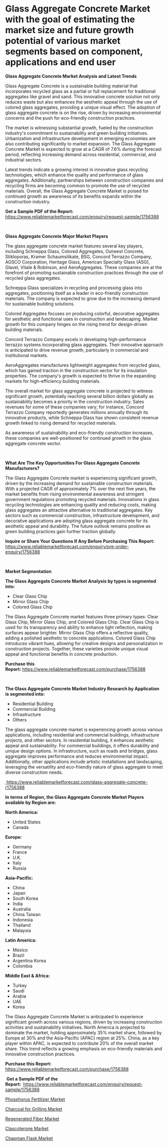 <p><h1>Glass Aggregate Concrete Market with the goal of estimating the market size and future growth potential of various market segments based on component, applications and end user</h1></p><p><strong>Glass Aggregate Concrete Market Analysis and Latest Trends</strong></p>
<p><p>Glass Aggregate Concrete is a sustainable building material that incorporates recycled glass as a partial or full replacement for traditional aggregates like gravel and sand. This innovative concrete solution not only reduces waste but also enhances the aesthetic appeal through the use of colored glass aggregates, providing a unique visual effect. The adoption of glass aggregate concrete is on the rise, driven by increasing environmental concerns and the push for eco-friendly construction practices.</p><p>The market is witnessing substantial growth, fueled by the construction industry's commitment to sustainability and green building initiatives. Urbanization and infrastructure development in emerging economies are also contributing significantly to market expansion. The Glass Aggregate Concrete Market is expected to grow at a CAGR of 7.6% during the forecast period, reflecting increasing demand across residential, commercial, and industrial sectors. </p><p>Latest trends indicate a growing interest in innovative glass recycling technologies, which enhance the quality and performance of glass aggregates. Additionally, partnerships between construction companies and recycling firms are becoming common to promote the use of recycled materials. Overall, the Glass Aggregate Concrete Market is poised for continued growth as awareness of its benefits expands within the construction industry.</p></p>
<p><strong>Get a Sample PDF of the Report:&nbsp;</strong> <a href="https://www.reliablemarketforecast.com/enquiry/request-sample/1756388?utm_campaign=1888&utm_medium=2&utm_source=Github&utm_content=ia&utm_term=01042025&utm_id=glass-aggregate-concrete">https://www.reliablemarketforecast.com/enquiry/request-sample/1756388</a></p>
<p>&nbsp;</p>
<p><strong>Glass Aggregate Concrete Major Market Players</strong></p>
<p><p>The glass aggregate concrete market features several key players, including Schneppa Glass, Colored Aggregates, Outwest Concrete, Stikloporas, Kramer Schaumsilikate, BSG, Concord Terrazzo Company, AGSCO Corporation, Heritage Glass, American Specialty Glass (ASG), Glavel, Vitale & Robinson, and AeroAggregates. These companies are at the forefront of promoting sustainable construction practices through the use of recycled glass aggregates.</p><p>Schneppa Glass specializes in recycling and processing glass into aggregates, positioning itself as a leader in eco-friendly construction materials. The company is expected to grow due to the increasing demand for sustainable building solutions.</p><p>Colored Aggregates focuses on producing colorful, decorative aggregates for aesthetic and functional uses in construction and landscaping. Market growth for this company hinges on the rising trend for design-driven building materials.</p><p>Concord Terrazzo Company excels in developing high-performance terrazzo systems incorporating glass aggregates. Their innovative approach is anticipated to drive revenue growth, particularly in commercial and institutional markets.</p><p>AeroAggregates manufactures lightweight aggregates from recycled glass, which has gained traction in the construction sector for its insulation properties. The company's growth is expected to thrive in the expanding markets for high-efficiency building materials.</p><p>The overall market for glass aggregate concrete is projected to witness significant growth, potentially reaching several billion dollars globally as sustainability becomes a priority in the construction industry. Sales revenues for some of these companies vary; for instance, Concord Terrazzo Company reportedly generates millions annually through its innovative products, while Schneppa Glass has shown consistent revenue growth linked to rising demand for recycled materials.</p><p>As awareness of sustainability and eco-friendly construction increases, these companies are well-positioned for continued growth in the glass aggregate concrete sector.</p></p>
<p>&nbsp;</p>
<p><strong>What Are The Key Opportunities For Glass Aggregate Concrete Manufacturers?</strong></p>
<p><p>The Glass Aggregate Concrete market is experiencing significant growth, driven by the increasing demand for sustainable construction materials. With a projected CAGR of approximately 7% over the next five years, the market benefits from rising environmental awareness and stringent government regulations promoting recycled materials. Innovations in glass recycling technologies are enhancing quality and reducing costs, making glass aggregates an attractive alternative to traditional aggregates. Key sectors such as commercial construction, infrastructure development, and decorative applications are adopting glass aggregate concrete for its aesthetic appeal and durability. The future outlook remains positive as green building practices gain further traction globally.</p></p>
<p><strong>Inquire or Share Your Questions If Any Before Purchasing This Report:</strong> <a href="https://www.reliablemarketforecast.com/enquiry/pre-order-enquiry/1756388?utm_campaign=1888&utm_medium=2&utm_source=Github&utm_content=ia&utm_term=01042025&utm_id=glass-aggregate-concrete">https://www.reliablemarketforecast.com/enquiry/pre-order-enquiry/1756388</a></p>
<p>&nbsp;</p>
<p><strong>Market Segmentation</strong></p>
<p><strong>The Glass Aggregate Concrete Market Analysis by types is segmented into:</strong></p>
<p><ul><li>Clear Glass Chip</li><li>Mirror Glass Chip</li><li>Colored Glass Chip</li></ul></p>
<p><p>The Glass Aggregate Concrete market features three primary types: Clear Glass Chip, Mirror Glass Chip, and Colored Glass Chip. Clear Glass Chip is used for its transparency and ability to enhance light reflection, making surfaces appear brighter. Mirror Glass Chip offers a reflective quality, adding a polished aesthetic to concrete applications. Colored Glass Chip introduces vibrant hues, allowing for creative designs and personalization in construction projects. Together, these varieties provide unique visual appeal and functional benefits in concrete production.</p></p>
<p><strong>Purchase this Report:&nbsp;</strong><a href="https://www.reliablemarketforecast.com/purchase/1756388?utm_campaign=1888&utm_medium=2&utm_source=Github&utm_content=ia&utm_term=01042025&utm_id=glass-aggregate-concrete">https://www.reliablemarketforecast.com/purchase/1756388</a></p>
<p>&nbsp;</p>
<p><strong>The Glass Aggregate Concrete Market Industry Research by Application is segmented into:</strong></p>
<p><ul><li>Residential Building</li><li>Commercial Building</li><li>Infrastructure</li><li>Others</li></ul></p>
<p><p>The glass aggregate concrete market is experiencing growth across various applications, including residential and commercial buildings, infrastructure projects, and other sectors. In residential building, it enhances aesthetic appeal and sustainability. For commercial buildings, it offers durability and unique design options. In infrastructure, such as roads and bridges, glass aggregate improves performance and reduces environmental impact. Additionally, other applications include artistic installations and landscaping, leveraging the versatility and eco-friendly nature of glass aggregate to meet diverse construction needs.</p></p>
<p><a href="https://www.reliablemarketforecast.com/glass-aggregate-concrete-r1756388?utm_campaign=1888&utm_medium=2&utm_source=Github&utm_content=ia&utm_term=01042025&utm_id=glass-aggregate-concrete">&nbsp;https://www.reliablemarketforecast.com/glass-aggregate-concrete-r1756388</a></p>
<p><strong>In terms of Region, the Glass Aggregate Concrete Market Players available by Region are:</strong></p>
<p>
    <p> <strong> North America: </strong>
        <ul>
            <li>United States</li>
            <li>Canada</li>
        </ul>
        </p> 
    <p> <strong> Europe: </strong>
        <ul>
            <li>Germany</li>
            <li>France</li>
            <li>U.K.</li>
            <li>Italy</li>
            <li>Russia</li>
        </ul>
        </p> 
    <p> <strong> Asia-Pacific: </strong>
        <ul>
            <li>China</li>
            <li>Japan</li>
            <li>South Korea</li>
            <li>India</li>
            <li>Australia</li>
            <li>China Taiwan</li>
            <li>Indonesia</li>
            <li>Thailand</li>
            <li>Malaysia</li>
        </ul>
        </p> 
    <p> <strong> Latin America: </strong>
        <ul>
            <li>Mexico</li>
            <li>Brazil</li>
            <li>Argentina Korea</li>
            <li>Colombia</li>
        </ul>
        </p> 
    <p> <strong> Middle East & Africa: </strong>
        <ul>
            <li>Turkey</li>
            <li>Saudi</li>
            <li>Arabia</li>
            <li>UAE</li>
            <li>Korea</li>
        </ul>
    </p>
    </p>
<p><p>The Glass Aggregate Concrete Market is anticipated to experience significant growth across various regions, driven by increasing construction activities and sustainability initiatives. North America is projected to dominate the market, holding approximately 35% market share, followed by Europe at 30% and the Asia-Pacific (APAC) region at 25%. China, as a key player within APAC, is expected to contribute 20% of the overall market share. This trend reflects a growing emphasis on eco-friendly materials and innovative construction practices.</p></p>
<p><strong>Purchase this Report: </strong><a href="https://www.reliablemarketforecast.com/purchase/1756388?utm_campaign=1888&utm_medium=2&utm_source=Github&utm_content=ia&utm_term=01042025&utm_id=glass-aggregate-concrete">https://www.reliablemarketforecast.com/purchase/1756388</a></p>
<p>&nbsp;<strong>Get a Sample PDF of the Report:&nbsp;&nbsp;</strong><a href="https://www.reliablemarketforecast.com/enquiry/request-sample/1756388?utm_campaign=1888&utm_medium=2&utm_source=Github&utm_content=ia&utm_term=01042025&utm_id=glass-aggregate-concrete">https://www.reliablemarketforecast.com/enquiry/request-sample/1756388</a></p>
<p><strong></strong></p>
<p><p><a href="https://github.com/mronmizoe/Market-Research-Report-List-1/blob/main/phosphorus-fertilizer-market.md?utm_campaign=1888&utm_medium=2&utm_source=Github&utm_content=ia&utm_term=01042025&utm_id=glass-aggregate-concrete">Phosphorus Fertilizer Market</a></p><p><a href="https://github.com/gitfwelday/Market-Research-Report-List-1/blob/main/charcoal-for-grilling-market.md?utm_campaign=1888&utm_medium=2&utm_source=Github&utm_content=ia&utm_term=01042025&utm_id=glass-aggregate-concrete">Charcoal for Grilling Market</a></p><p><a href="https://github.com/makzzochil/Market-Research-Report-List-1/blob/main/regenerated-fiber-market.md?utm_campaign=1888&utm_medium=2&utm_source=Github&utm_content=ia&utm_term=01042025&utm_id=glass-aggregate-concrete">Regenerated Fiber Market</a></p><p><a href="https://github.com/heinslakey2x/Market-Research-Report-List-1/blob/main/clascoterone-market.md?utm_campaign=1888&utm_medium=2&utm_source=Github&utm_content=ia&utm_term=01042025&utm_id=glass-aggregate-concrete">Clascoterone Market</a></p><p><a href="https://github.com/buseknoden2b/Market-Research-Report-List-1/blob/main/chapman-flask-market.md?utm_campaign=1888&utm_medium=2&utm_source=Github&utm_content=ia&utm_term=01042025&utm_id=glass-aggregate-concrete">Chapman Flask Market</a></p></p>